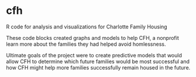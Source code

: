 # cfh
R code for analysis and visualizations for Charlotte Family Housing

These code blocks created graphs and models to help CFH, a nonprofit
learn more about the families they had helped avoid homlessness.

Ultimate goals of the project were to create predictive models
that would allow CFH to determine which future families would be
most successful and how CFH might help more families successfully
remain housed in the future.

